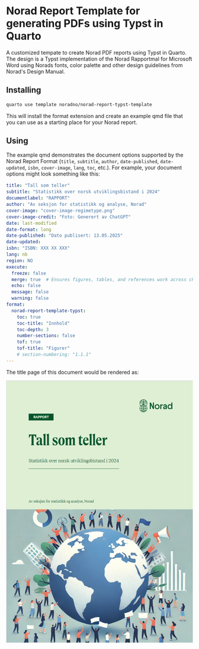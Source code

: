 # Norad Report Template for generating PDFs using Typst in Quarto
A customized tempate to create Norad PDF reports using Typst in Quarto. The design is a Typst implementation of the Norad Rapportmal for Microsoft Word using Norads fonts, color palette and other design guidelines from Norad's Design Manual.

## Installing

```bash
quarto use template noradno/norad-report-typst-template
```
This will install the format extension and create an example qmd file that you can use as a starting place for your Norad report.

## Using
The example qmd demonstrates the document options supported by the Norad Report Format (`title`, `subtitle`, `author`, `date-published`, `date-updated`, `isbn`, `cover-image`, `lang`, `toc`, etc.). For example, your document options might look something like this:

```yaml
title: "Tall som teller"
subtitle: "Statistikk over norsk utviklingsbistand i 2024"
documentlabel: "RAPPORT"
author: "Av seksjon for statistikk og analyse, Norad"
cover-image: "cover-image-regimetype.png"
cover-image-credit: "Foto: Generert av ChatGPT"
date: last-modified
date-format: long
date-published: "Dato publisert: 13.05.2025"
date-updated:
isbn: "ISBN: XXX XX XXX"
lang: nb
region: NO
execute:
  freeze: false
  merge: true  # Ensures figures, tables, and references work across child documents
  echo: false
  message: false
  warning: false
format:
  norad-report-template-typst:
    toc: true
    toc-title: "Innhold"
    toc-depth: 3
    number-sections: false
    tof: true
    tof-title: "Figurer"
    # section-numbering: "1.1.1"
---
```

The title page of this document would be rendered as:

![](images/example-report-titlepage.png)

